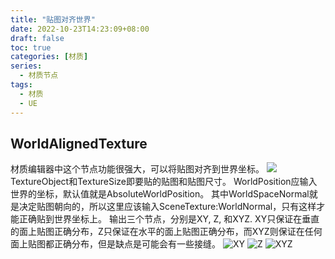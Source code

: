 ```yaml
---
title: "贴图对齐世界"
date: 2022-10-23T14:23:09+08:00
draft: false
toc: true
categories: [材质]
series:
  - 材质节点
tags: 
  - 材质
  - UE
---
```

## WorldAlignedTexture
材质编辑器中这个节点功能很强大，可以将贴图对齐到世界坐标。
![](../main.png)
TextureObject和TextureSize即要贴的贴图和贴图尺寸。
WorldPosition应输入世界的坐标，默认值就是AbsoluteWorldPosition。
其中WorldSpaceNormal就是决定贴图朝向的，所以这里应该输入SceneTexture:WorldNormal，只有这样才能正确贴到世界坐标上。
输出三个节点，分别是XY, Z, 和XYZ. XY只保证在垂直的面上贴图正确分布，Z只保证在水平的面上贴图正确分布，而XYZ则保证在任何面上贴图都正确分布，但是缺点是可能会有一些接缝。
![XY](../xy.png)
![Z](../z.png)
![XYZ](../xyz.png)


